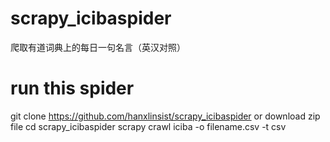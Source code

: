 # scrapy_icibaspider
爬取有道词典上的每日一句名言（英汉对照）

# run this spider

git clone https://github.com/hanxlinsist/scrapy_icibaspider or download zip file
cd scrapy_icibaspider
scrapy crawl iciba -o filename.csv -t csv


